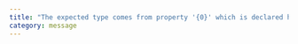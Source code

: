 ```yaml
---
title: "The expected type comes from property '{0}' which is declared here on type '{1}'"
category: message
---
```

